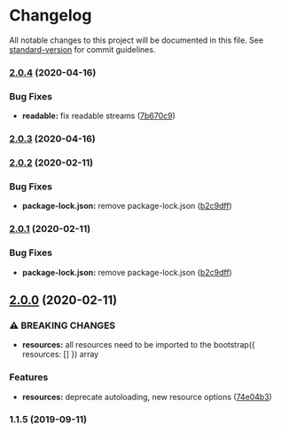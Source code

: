 # Changelog

All notable changes to this project will be documented in this file. See [standard-version](https://github.com/conventional-changelog/standard-version) for commit guidelines.

### [2.0.4](https://github.com/wellenline/via/compare/v2.0.3...v2.0.4) (2020-04-16)


### Bug Fixes

* **readable:** fix readable streams ([7b670c9](https://github.com/wellenline/via/commit/7b670c9))

### [2.0.3](https://github.com/wellenline/via/compare/v2.0.2...v2.0.3) (2020-04-16)

### [2.0.2](https://github.com/wellenline/via/compare/v2.0.0...v2.0.2) (2020-02-11)


### Bug Fixes

* **package-lock.json:** remove package-lock.json ([b2c9dff](https://github.com/wellenline/via/commit/b2c9dff))

### [2.0.1](https://github.com/wellenline/via/compare/v2.0.0...v2.0.1) (2020-02-11)


### Bug Fixes

* **package-lock.json:** remove package-lock.json ([b2c9dff](https://github.com/wellenline/via/commit/b2c9dff))

## [2.0.0](https://github.com/wellenline/via/compare/v1.1.5...v2.0.0) (2020-02-11)


### ⚠ BREAKING CHANGES

* **resources:** all resources need to be imported to the bootstrap({ resources: [] }) array

### Features

* **resources:** deprecate autoloading, new resource options ([74e04b3](https://github.com/wellenline/via/commit/74e04b3))

### 1.1.5 (2019-09-11)
